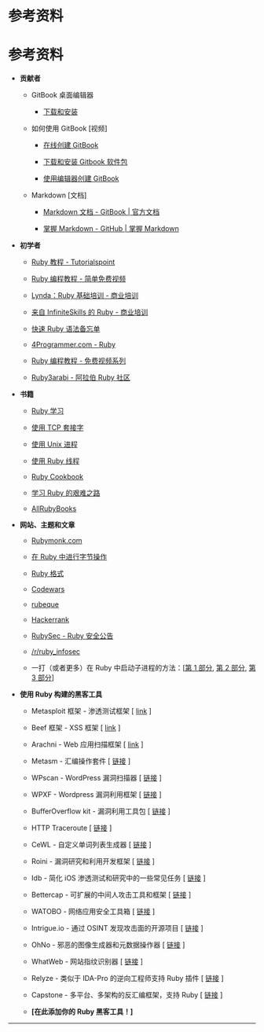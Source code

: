 # 参考资料

# 参考资料

+   **贡献者**

    +   GitBook 桌面编辑器

        +   [下载和安装](https://www.gitbook.com/editor)

    +   如何使用 GitBook [视频]

        +   [在线创建 GitBook](https://www.youtube.com/watch?v=kdpfRLpu0FQ)

        +   [下载和安装 Gitbook 软件包](https://www.gitbook.com/editor)

        +   [使用编辑器创建 GitBook](https://www.youtube.com/watch?v=IkV2HQLAKHY)

    +   Markdown [文档]

        +   [Markdown 文档 - GitBook | 官方文档](http://help.gitbook.com/format/markdown.html)

        +   [掌握 Markdown - GitHub | 掌握 Markdown](https://guides.github.com/features/mastering-markdown/)

+   **初学者**

    +   [Ruby 教程 - Tutorialspoint](http://www.tutorialspoint.com/ruby/)

    +   [Ruby 编程教程 - 简单免费视频](https://www.thenewboston.com/videos.php?cat=50)

    +   [Lynda：Ruby 基础培训 - 商业培训](https://www.youtube.com/playlist?list=PLFI1RBqfVaOrMxWjIuFXbtGYtdmezgap3)

    +   [来自 InfiniteSkills 的 Ruby - 商业培训](https://www.youtube.com/playlist?list=PLFI1RBqfVaOqvspvlnwS_ECczfRXnJee2)

    +   [快速 Ruby 语法备忘单](http://overapi.com/ruby/)

    +   [4Programmer.com - Ruby](http://4programmer.com/ruby)

    +   [Ruby 编程教程 - 免费视频系列](https://www.youtube.com/playlist?list=PLMK2xMz5H5Zv8eC8b4K6tMaE1-Z9FgSOp)

    +   [Ruby3arabi - 阿拉伯 Ruby 社区](http://ruby3arabi.com/)

+   **书籍**

    +   [Ruby 学习](http://rubylearning.com/satishtalim/tutorial.html)

    +   [使用 TCP 套接字](http://www.jstorimer.com/products/working-with-tcp-sockets)

    +   [使用 Unix 进程](http://www.jstorimer.com/products/working-with-unix-processes)

    +   [使用 Ruby 线程](http://www.jstorimer.com/products/working-with-ruby-threads)

    +   [Ruby Cookbook](http://shop.oreilly.com/product/9780596523695.do)

    +   [学习 Ruby 的艰难之路](http://learnrubythehardway.org/book/)

    +   [AllRubyBooks](http://www.allrubybooks.com/)

+   **网站、主题和文章**

    +   [Rubymonk.com](https://rubymonk.com/)

    +   [在 Ruby 中进行字节操作](http://www.happybearsoftware.com/byte-manipulation-in-ruby.html)

    +   [Ruby 格式](http://www.dotnetperls.com/format)

    +   [Codewars](http://www.codewars.com/?language=ruby)

    +   [rubeque](http://www.rubeque.com/)

    +   [Hackerrank](https://www.hackerrank.com/)

    +   [RubySec - Ruby 安全公告](http://rubysec.com/)

    +   [/r/ruby_infosec](https://www.reddit.com/r/ruby_infosec "/r/ruby_infosec")

    +   一打（或者更多）在 Ruby 中启动子进程的方法：[[第 1 部分](https://devver.wordpress.com/2009/06/30/a-dozen-or-so-ways-to-start-sub-processes-in-ruby-part-1/), [第 2 部分](https://devver.wordpress.com/2009/07/13/a-dozen-or-so-ways-to-start-sub-processes-in-ruby-part-2/), [第 3 部分](https://devver.wordpress.com/2009/10/12/ruby-subprocesses-part_3/)]

+   **使用 Ruby 构建的黑客工具**

    +   Metasploit 框架 - 渗透测试框架 [ [link](https://github.com/rapid7/metasploit-framework) ]

    +   Beef 框架 - XSS 框架 [ [link](http://beefproject.com/) ]

    +   Arachni - Web 应用扫描框架 [ [link](http://www.arachni-scanner.com/) ]

    +   Metasm - 汇编操作套件 [ [链接](https://github.com/jjyg/metasm) ]

    +   WPscan - WordPress 漏洞扫描器 [ [链接](http://wpscan.org) ]

    +   WPXF - Wordpress 漏洞利用框架 [ [链接](http://www.getwpxf.com/) ]

    +   BufferOverflow kit - 漏洞利用工具包 [ [链接](https://github.com/KINGSABRI/BufferOverflow-Kit) ]

    +   HTTP Traceroute [ [链接](https://digi.ninja/projects/http_traceroute.php) ]

    +   CeWL - 自定义单词列表生成器 [ [链接](https://digi.ninja/projects/cewl.php) ]

    +   Roini - 漏洞研究和利用开发框架 [ [链接](http://ronin-ruby.github.io/) ]

    +   Idb - 简化 iOS 渗透测试和研究中的一些常见任务 [ [链接](https://github.com/dmayer/idb) ]

    +   Bettercap - 可扩展的中间人攻击工具和框架 [ [链接](https://www.bettercap.org/) ]

    +   WATOBO - 网络应用安全工具箱 [ [链接](http://watobo.sourceforge.net/) ]

    +   Intrigue.io - 通过 OSINT 发现攻击面的开源项目 [ [链接](https://intrigue.io/) ]

    +   OhNo - 邪恶的图像生成器和元数据操作器 [ [链接](https://github.com/Hood3dRob1n/OhNo) ]

    +   WhatWeb - 网站指纹识别器 [ [链接](https://github.com/urbanadventurer/WhatWeb) ]

    +   Relyze - 类似于 IDA-Pro 的逆向工程师支持 Ruby 插件 [ [链接](https://www.relyze.com/) ]

    +   Capstone - 多平台、多架构的反汇编框架，支持 Ruby [ [链接](http://www.capstone-engine.org/) ]

    +   **[**在此添加你的 Ruby 黑客工具！**]**

* * *
